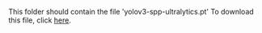 This folder should contain the file 'yolov3-spp-ultralytics.pt'
To download this file, click [here](https://drive.google.com/file/d/1x51LwxMfFk3W1j2qTJmG68p7cBzo4NNs/view?usp=sharing).
